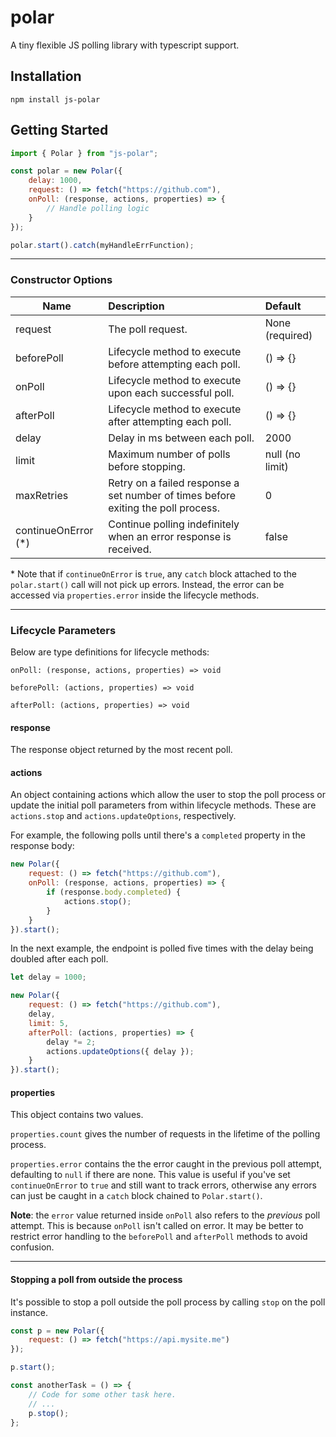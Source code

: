 # polar

A tiny flexible JS polling library with typescript support.

## Installation

`npm install js-polar`

## Getting Started

```js
import { Polar } from "js-polar";

const polar = new Polar({
    delay: 1000,
    request: () => fetch("https://github.com"),
    onPoll: (response, actions, properties) => {
        // Handle polling logic
    }
});

polar.start().catch(myHandleErrFunction);
```

---

### Constructor Options

| Name                 | Description                                                                       | Default         |
| -------------------- | :-------------------------------------------------------------------------------- | :-------------- |
| request              | The poll request.                                                                 | None (required) |
| beforePoll           | Lifecycle method to execute before attempting each poll.                          | () => {}        |
| onPoll               | Lifecycle method to execute upon each successful poll.                            | () => {}        |
| afterPoll            | Lifecycle method to execute after attempting each poll.                           | () => {}        |
| delay                | Delay in ms between each poll.                                                    | 2000            |
| limit                | Maximum number of polls before stopping.                                          | null (no limit) |
| maxRetries           | Retry on a failed response a set number of times before exiting the poll process. | 0               |
| continueOnError (\*) | Continue polling indefinitely when an error response is received.                 | false           |

\* Note that if `continueOnError` is `true`, any `catch` block attached to the
`polar.start()` call will not pick up errors. Instead, the error can be accessed
via `properties.error` inside the lifecycle methods.

---

### Lifecycle Parameters

Below are type definitions for lifecycle methods:

`onPoll: (response, actions, properties) => void`

`beforePoll: (actions, properties) => void`

`afterPoll: (actions, properties) => void`

#### response

The response object returned by the most recent poll.

#### actions

An object containing actions which allow the user to stop the poll process
or update the initial poll parameters from within lifecycle methods. These are `actions.stop` and `actions.updateOptions`, respectively.

For example, the following polls until there's
a `completed` property in the response body:

```js
new Polar({
    request: () => fetch("https://github.com"),
    onPoll: (response, actions, properties) => {
        if (response.body.completed) {
            actions.stop();
        }
    }
}).start();
```

In the next example, the endpoint is polled five times with the
delay being doubled after each poll.

```js
let delay = 1000;

new Polar({
    request: () => fetch("https://github.com"),
    delay,
    limit: 5,
    afterPoll: (actions, properties) => {
        delay *= 2;
        actions.updateOptions({ delay });
    }
}).start();
```

#### properties

This object contains two values.

`properties.count` gives
the number of requests in the lifetime of the polling process.

`properties.error` contains the the error caught in the previous poll attempt,
defaulting to `null` if there are none. This value is useful if you've set
`continueOnError` to `true` and still want to track errors, otherwise any errors
can just be caught in a `catch` block chained to `Polar.start()`.

<b>Note</b>: the `error` value returned inside `onPoll` also refers
to the <i>previous</i> poll attempt. This is because `onPoll` isn't called
on error. It may be better to restrict error handling to the `beforePoll` and `afterPoll`
methods to avoid confusion.

---

#### Stopping a poll from outside the process

It's possible to stop a poll outside the poll process by calling
`stop` on the poll instance.

```js
const p = new Polar({
    request: () => fetch("https://api.mysite.me")
});

p.start();

const anotherTask = () => {
    // Code for some other task here.
    // ...
    p.stop();
};
```

